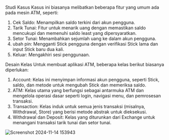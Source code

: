 Studi Kasus
Kasus ini biasanya melibatkan beberapa fitur yang umum ada pada mesin ATM, seperti:

1. Cek Saldo:
Menampilkan saldo terkini dari akun pengguna.
2. Tarik Tunai:
Fitur untuk menarik uang dengan memastikan saldo mencukupi dan memenuhi saldo least yang dipersyaratkan.
3. Setor Tunai:
Menambahkan sejumlah uang ke dalam akun pengguna.
4. ubah pin:
Mengganti Stick pengguna dengan verifikasi Stick lama dan input Stick baru dua kali.
5. Keluar:
Mengakhiri sesi penggunaan.

Desain Kelas
Untuk membuat aplikasi ATM, beberapa kelas berikut biasanya diperlukan:

1. Account:
Kelas ini menyimpan informasi akun pengguna, seperti Stick, saldo, dan metode untuk mengubah Stick dan memeriksa saldo.
2. ATM:
Kelas utama yang berfungsi sebagai antarmuka ATM dan mengelola operasi dasar seperti login, navigasi menu, dan pemrosesan transaksi.
3. Transaction:
Kelas induk untuk semua jenis transaksi (misalnya, Withdrawal, Store) yang berisi metode abstrak untuk dieksekusi.
4. Withdrawal dan Deposit:
Kelas yang diturunkan dari Exchange untuk menangani transaksi tarik tunai dan setor tunai.

 
![Screenshot 2024-11-14 153943](https://github.com/user-attachments/assets/28feab6b-ddca-427a-9aa6-da94e9b45746)
